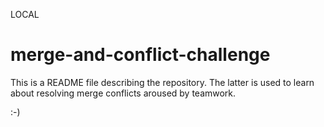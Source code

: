 LOCAL
# merge-and-conflict-challenge
This is a README file describing the repository. The latter is used to learn about resolving merge conflicts aroused by teamwork.

:-)
 

